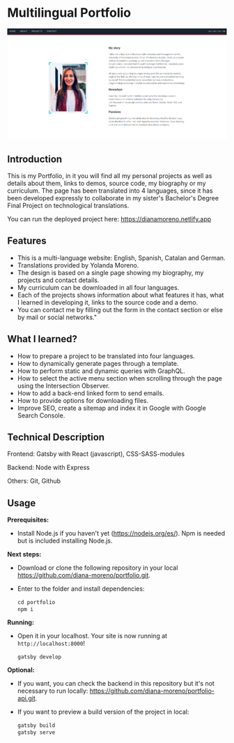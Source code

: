 # Multilingual Portfolio

![Main](./src/images/projects/portfolio.png)

## Introduction

This is my Portfolio, in it you will find all my personal projects as well as details about them, links to demos, source code, my biography or my curriculum. The page has been translated into 4 languages, since it has been developed expressly to collaborate in my sister's Bachelor's Degree Final Project on technological translations.

You can run the deployed project here: https://dianamoreno.netlify.app


## Features
  - This is a multi-language website: English, Spanish, Catalan and German.
  - Translations provided by Yolanda Moreno.
  - The design is based on a single page showing my biography, my projects and contact details.
  - My curriculum can be downloaded in all four languages.
  - Each of the projects shows information about what features it has, what I learned in developing it, links to the source code and a demo.
  - You can contact me by filling out the form in the contact section or else by mail or social networks."


## What I learned?

  - How to prepare a project to be translated into four languages.
  - How to dynamically generate pages through a template.
  - How to perform static and dynamic queries with GraphQL.
  - How to select the active menu section when scrolling through the page using the Intersection Observer.
  - How to add a back-end linked form to send emails.
  - How to provide options for downloading files.
  - Improve SEO, create a sitemap and index it in Google with Google Search Console.


## Technical Description

Frontend: Gatsby with React (javascript), CSS-SASS-modules

Backend: Node with Express

Others: Git, Github


## Usage

**Prerequisites:**

- Install Node.js if you haven't yet (https://nodejs.org/es/). Npm is needed but is included installing Node.js.

**Next steps:**

- Download or clone the following repository in your local https://github.com/diana-moreno/portfolio.git.

- Enter to the folder and install dependencies:

  ```shell
  cd portfolio
  npm i
  ```

**Running:**

- Open it in your localhost. Your site is now running at `http://localhost:8000`!

  ```shell
  gatsby develop
  ```

**Optional:**

- If you want, you can check the backend in this repository but it's not necessary to run locally: https://github.com/diana-moreno/portfolio-api.git.
  
- If you want to preview a build version of the project in local:

  ```shell
  gatsby build
  gatsby serve
  ```

